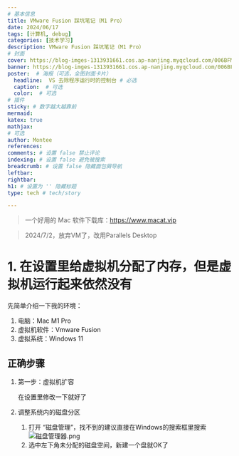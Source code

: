 ```yaml
---
# 基本信息
title: VMware Fusion 踩坑笔记（M1 Pro）
date: 2024/06/17
tags: [计算机, debug]
categories: [技术学习]
description: VMware Fusion 踩坑笔记（M1 Pro）
# 封面
cover: https://blog-imges-1313931661.cos.ap-nanjing.myqcloud.com/006BFMdqly1gfcskjuy1ij31kw13gjz0.jpg
banner: https://blog-imges-1313931661.cos.ap-nanjing.myqcloud.com/006BFMdqly1gfcskjuy1ij31kw13gjz0.jpg
poster:  # 海报（可选，全图封面卡片）
  headline:  VS 去除程序运行时的控制台 # 必选
  caption:  # 可选
  color:  # 可选
# 插件
sticky: # 数字越大越靠前
mermaid:
katex: true
mathjax: 
# 可选
author: Montee
references:
comments: # 设置 false 禁止评论
indexing: # 设置 false 避免被搜索
breadcrumb: # 设置 false 隐藏面包屑导航
leftbar: 
rightbar:
h1: # 设置为 '' 隐藏标题
type: tech # tech/story

---
```


> 一个好用的 Mac 软件下载库：https://www.macat.vip

> 2024/7/2，放弃VM了，改用Parallels Desktop

# 1. 在设置里给虚拟机分配了内存，但是虚拟机运行起来依然没有

先简单介绍一下我的环境：

1. 电脑：Mac M1 Pro
2. 虚拟机软件：Vmware Fusion
3. 虚拟系统：Windows 11

## 正确步骤

1. 第一步：虚拟机扩容

   在设置里修改一下就好了

2. 调整系统内的磁盘分区

   1. 打开 “磁盘管理”，找不到的建议直接在Windows的搜索框里搜索![磁盘管理器.png](https://blog-imges-1313931661.cos.ap-nanjing.myqcloud.com/71537be41e173309a801f9a59da0f0c7.png)
   2. 选中左下角未分配的磁盘空间，新建一个盘就OK了